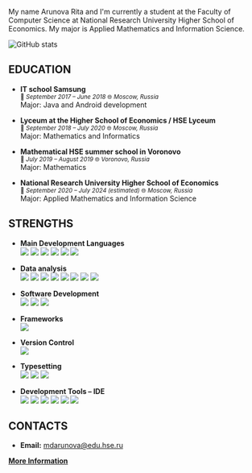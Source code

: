 My name Arunova Rita and I'm currently a student at the Faculty of Computer Science at National Research University Higher School of Economics. My major is Applied Mathematics and Information Science. 

![GitHub stats](https://github-readme-stats.vercel.app/api?username=MargaritaArunova&show_icons=true&theme=tokyonight)


## EDUCATION

- **IT school Samsung**<br />
<sup>:date: *September 2017 – June 2018* :globe_with_meridians: *Moscow, Russia* </sup><br />
Major: Java and Android development

- **Lyceum at the Higher School of Economics / HSE Lyceum**<br />
<sup>:date: *September 2018 – July 2020* :globe_with_meridians: *Moscow, Russia* </sup><br />
Major: Mathematics and Informatics

- **Mathematical HSE summer school in Voronovo**<br />
<sup>:date: *July 2019 – August 2019* :globe_with_meridians: *Voronovo, Russia* </sup><br />
Major: Mathematics

- **National Research University Higher School of Economics**<br />
<sup>:date: *September 2020 – July 2024 (estimated)* :globe_with_meridians: *Moscow, Russia*</sup><br />
Major: Applied Mathematics and Information Science

## STRENGTHS

- **Main Development Languages**   
![](https://img.shields.io/badge/Code-Java-informational?style=flat&logo=java&color=FD7CC9)
![](https://img.shields.io/badge/Code-C%2B%2B-informational?style=flat&logo=cplusplus&color=FD7CC9)
![](https://img.shields.io/badge/Code-Python-informational?style=flat&logo=python&color=FD7CC9)
![](https://img.shields.io/badge/Code-C%23-informational?style=flat&logo=csharp&color=FD7CC9)
![](https://img.shields.io/badge/Code-C-informational?style=flat&logo=c&color=FD7CC9)
![](https://img.shields.io/badge/Code-Assembler-informational?style=flat&logo=sqlite&color=FD7CC9)

- **Data analysis**   
![](https://img.shields.io/badge/-Jupyter-informational)
![](https://img.shields.io/badge/-Numpy-informational)
![](https://img.shields.io/badge/-Pandas-informational)
![](https://img.shields.io/badge/-Scipy-informational)
![](https://img.shields.io/badge/-Sympy-informational)
![](https://img.shields.io/badge/-Scikit--learn-informational)
![](https://img.shields.io/badge/-Seaborn-informational)
![](https://img.shields.io/badge/-Matplotlib-informational)

- **Software Development**   
![](https://img.shields.io/badge/-Android--learn-green)
![](https://img.shields.io/badge/-IOS-green)
![](https://img.shields.io/badge/-Desktop-green)

- **Frameworks**   
![](https://img.shields.io/badge/-LibGDX-blueviolet)

- **Version Control**   
![](https://img.shields.io/badge/-git-inactive)

- **Typesetting**   
![](https://img.shields.io/badge/-LaTeX-yellow)
![](https://img.shields.io/badge/-Beamer-yellow)
![](https://img.shields.io/badge/-Markdown-yellow)

- **Development Tools – IDE**   
![](https://img.shields.io/badge/-IntelliJ%20Idea-yellowgreen)
![](https://img.shields.io/badge/-PyCharm-yellowgreen)
![](https://img.shields.io/badge/-Android%20Studio-yellowgreen)
![](https://img.shields.io/badge/-CLion-yellowgreen)
![](https://img.shields.io/badge/-Visual%20Studio-yellowgreen)
![](https://img.shields.io/badge/-Eclipse-yellowgreen)

## CONTACTS

- **Email:**
mdarunova@edu.hse.ru

[**More Information**](https://margaritaarunova.github.io/cv/resume.pdf)
